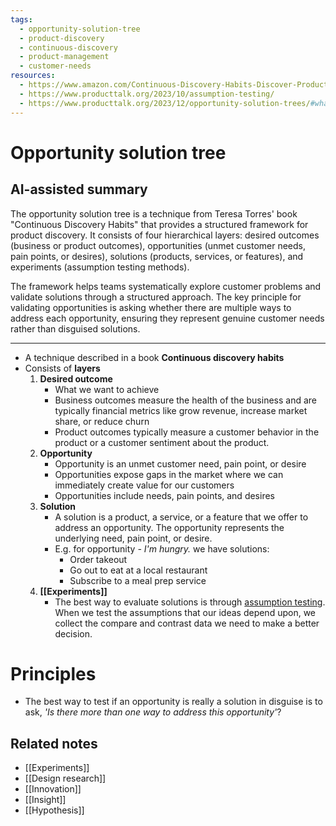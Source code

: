 ```yaml
---
tags:
  - opportunity-solution-tree
  - product-discovery
  - continuous-discovery
  - product-management
  - customer-needs
resources:
  - https://www.amazon.com/Continuous-Discovery-Habits-Discover-Products/dp/1736633309?dchild=1&sr=8-2&linkId=34bc439ac78da06e1398f7bf069b219e&language=en_US
  - https://www.producttalk.org/2023/10/assumption-testing/
  - https://www.producttalk.org/2023/12/opportunity-solution-trees/#what-type-of-outcome-should-be-at-the-top-of-an-opportunity-solution-tree
---
```


# Opportunity solution tree

## AI-assisted summary

The opportunity solution tree is a technique from Teresa Torres' book "Continuous Discovery Habits" that provides a structured framework for product discovery. It consists of four hierarchical layers: desired outcomes (business or product outcomes), opportunities (unmet customer needs, pain points, or desires), solutions (products, services, or features), and experiments (assumption testing methods).

The framework helps teams systematically explore customer problems and validate solutions through a structured approach. The key principle for validating opportunities is asking whether there are multiple ways to address each opportunity, ensuring they represent genuine customer needs rather than disguised solutions.

---

- A technique described in a book **Continuous discovery habits**
- Consists of **layers**
	1. **Desired outcome**
		- What we want to achieve
		- Business outcomes measure the health of the business and are typically financial metrics like grow revenue, increase market share, or reduce churn
		- Product outcomes typically measure a customer behavior in the product or a customer sentiment about the product.
	2. **Opportunity**
		- Opportunity is an unmet customer need, pain point, or desire
		- Opportunities expose gaps in the market where we can immediately create value for our customers
		- Opportunities include needs, pain points, and desires
	3. **Solution**
		- A solution is a product, a service, or a feature that we offer to address an opportunity. The opportunity represents the underlying need, pain point, or desire.
		- E.g. for opportunity *- I'm hungry.* we have solutions:
			- Order takeout
			- Go out to eat at a local restaurant
			- Subscribe to a meal prep service
	4. **[[Experiments]]**
		- The best way to evaluate solutions is through [assumption testing](https://www.producttalk.org/2023/10/assumption-testing/). When we test the assumptions that our ideas depend upon, we collect the compare and contrast data we need to make a better decision.

# Principles
- The best way to test if an opportunity is really a solution in disguise is to ask, *'Is there more than one way to address this opportunity'*?

## Related notes
- [[Experiments]]
- [[Design research]]
- [[Innovation]]
- [[Insight]]
- [[Hypothesis]]
